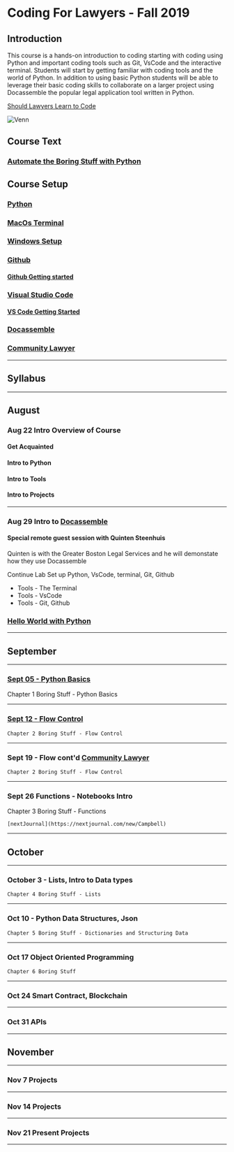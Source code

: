 

# Coding For Lawyers  - Fall 2019

## Introduction

This course is a hands-on introduction to coding starting with coding using Python and important coding tools such as Git, VsCode and the interactive terminal. Students will start by getting familiar with coding tools and the world of Python. In addition to using basic Python students will be able to leverage their basic coding skills to collaborate on a larger project using Docassemble the popular legal application tool written in Python.
 

[Should Lawyers Learn to Code][2]

![Venn][image-1]




## Course Text

### [Automate the Boring Stuff with Python][1]

## Course Setup

### [Python][10]

### [MacOs Terminal][4]

### [Windows Setup][5]

### [Github][6]

#### [Github Getting started][7]

### [Visual Studio Code][8]

#### [VS Code Getting Started][9]


### [Docassemble](https://docassemble.org/)

### [Community Lawyer](https://community.lawyer/)

---

## Syllabus
___

## August

### Aug 22 Intro Overview of Course

#### Get Acquainted

#### Intro to Python

#### Intro to Tools 

#### Intro to Projects

---

### Aug 29 Intro to [Docassemble](https://docassemble.org/) 

####  Special remote guest session with Quinten Steenhuis 

Quinten is with the Greater Boston Legal Services and he will demonstate 
how they use Docassemble

 Continue Lab Set up Python, VsCode, terminal, Git, Github

* Tools - The Terminal
* Tools - VsCode
* Tools - Git, Github

### [Hello World with Python](https://github.com/Campbell-law/Hello-World)

---

## September
---

### [Sept 05 - Python Basics](https://github.com/Campbell-law/sept-05-Intro-to-Python)

Chapter 1 Boring Stuff - Python Basics

---
### [Sept 12 - Flow Control](https://github.com/Campbell-law/sept-12-flow-control)


    Chapter 2 Boring Stuff - Flow Control

---
### Sept 19  - Flow cont'd  [Community Lawyer](https://community.lawyer/)

    Chapter 2 Boring Stuff - Flow Control
 
 ___

### Sept 26  Functions - Notebooks  Intro

Chapter 3 Boring Stuff - Functions

    [nextJournal](https://nextjournal.com/new/Campbell)

---
## October
___

### October 3 - Lists, Intro to Data types

    Chapter 4 Boring Stuff - Lists

___
### Oct 10 - Python Data Structures, Json
    Chapter 5 Boring Stuff - Dictionaries and Structuring Data
   
---   
### Oct 17 Object Oriented Programming 
    Chapter 6 Boring Stuff
---
### Oct 24  Smart Contract, Blockchain
---
### Oct 31  APIs
---
## November
---
### Nov 7  Projects 
---
### Nov 14  Projects
---
### Nov 21  Present Projects
---


[1]: https://automatetheboringstuff.com/
[2]: https://lawyerist.com/hello-world-attorneys-learn-code/#rf2-124089
[3]: https://www.learnenough.com/course/learn_enough_javascript/javascript
[4]: https://blog.teamtreehouse.com/introduction-to-the-mac-os-x-command-line
[5]: https://char.gd/blog/2017/how-to-set-up-the-perfect-modern-dev-environment-on-windows
[6]: https://github.com/
[7]: https://guides.github.com/activities/hello-world/#what
[8]: https://code.visualstudio.com/
[9]: https://code.visualstudio.com/docs/introvideos/basics
[10]: https://www.python.org/downloads/
[11]: https://brew.sh/
[12]: https://medium.com/@kkostov/how-to-install-node-and-npm-on-macos-using-homebrew-708e2c3877bd
[13]: https://dschool.stanford.edu/resources-collections/a-virtual-crash-course-in-design-thinking
[14]: http://codingforlawyers.com/chapters/ch1/%0D%0A

[image-1]:	https://github.com/tbrookelaw/CFL-Resources/blob/master/venn1.png

